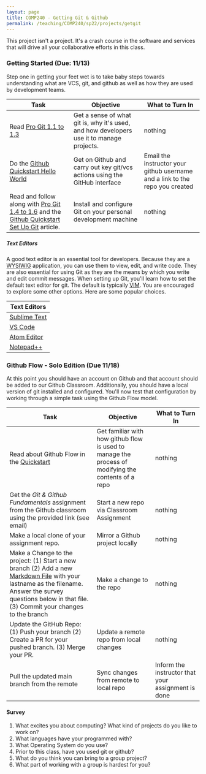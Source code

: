 ```yaml
---
layout: page
title: COMP240 - Getting Git & Github
permalink: /teaching/COMP240/sp22/projects/getgit
---
```


This project isn't a project. It's a crash course in the software and services that will drive all your collaborative efforts in this class.

### Getting Started (Due: 11/13)

Step one in getting your feet wet is to take baby steps towards understanding what are VCS, git, and github as well as how they are used by development teams.

| Task | Objective | What to Turn In |
| --- | --- | --- |
| Read [Pro Git 1.1 to 1.3](https://git-scm.com/book/en/v2) |  Get a sense of what git is, why it's used, and how developers use it to manage projects. |  nothing |
| Do the [Github Quickstart Hello World](https://docs.github.com/en/get-started/quickstart)  | Get on Github and carry out key git/vcs actions using the GitHub interface | Email the instructor your github username and a link to the repo you created |
| Read and follow along with [Pro Git 1.4 to 1.6](https://git-scm.com/book/en/v2) and the [Github Quickstart Set Up Git](https://docs.github.com/en/get-started/quickstart/set-up-git) article.  | Install and configure Git on your personal development machine | nothing |

##### Text Editors

A good text editor is an essential tool for developers. Because they are a [WYSIWIG](https://en.wikipedia.org/wiki/WYSIWYG) application, you can use them to view, edit, and write code. They are also essential for using Git as they are the means by which you write and edit commit messages. When setting up Git, you'll learn how to set the default text editor for git. The default is typically [VIM](https://www.vim.org/docs.php). You are encouraged to explore some other options. Here are some popular choices.

| Text Editors |
| ------------ |
| [Sublime Text](https://www.sublimetext.com/) |
| [VS Code](https://code.visualstudio.com/) |
| [Atom Editor](https://atom.io/) |
| [Notepad++](https://notepad-plus-plus.org/downloads/) |

### Github Flow - Solo Edition (Due 11/18)

At this point you should have an account on Github and that account should be added to our Github Classroom. Additionally, you should have a local version of git installed and configured. You'll now test that configuration by working through a simple task using the Github Flow model.

| Task | Objective | What to Turn In |
| --- | --- | --- |
| Read about Github Flow in the [Quickstart](https://docs.github.com/en/get-started/quickstart/github-flow) | Get familiar with how github flow is used to manage the process of modifying the contents of a repo | nothing |
| Get the *Git & Github Fundamentals* assignment from the Github classroom using the provided link (see email) | Start a new repo via Classroom Assignment | nothing |
| Make a local clone of your assignment repo. | Mirror a Github project locally | nothing |
| Make a Change to the project: (1) Start a new branch (2) Add a new [Markdown File](https://docs.github.com/en/github/writing-on-github/getting-started-with-writing-and-formatting-on-github/basic-writing-and-formatting-syntax) with your lastname as the filename. Answer the survey questions below in that file. (3) Commit your changes to the branch | Make a change to the repo | nothing |
| Update the GitHub Repo: (1) Push your branch (2) Create a PR for your pushed branch. (3) Merge your PR. | Update a remote repo from local changes | nothing |
| Pull the updated main branch from the remote | Sync changes from remote to local repo | Inform the instructor that your assignment is done |

#### Survey

  1. What excites you about computing? What kind of projects do you like to work on?
  2. What languages have your programmed with?
  3. What Operating System do you use?
  4. Prior to this class, have you used git or github?
  5. What do you think you can bring to a group project?
  6. What part of working with a group is hardest for you?
